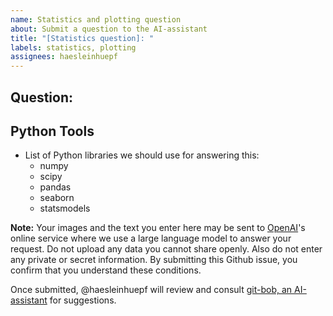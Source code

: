 ```yaml
---
name: Statistics and plotting question
about: Submit a question to the AI-assistant
title: "[Statistics question]: "
labels: statistics, plotting
assignees: haesleinhuepf
---
```


## Question:


## Python Tools
- List of Python libraries we should use for answering this:
  - numpy
  - scipy
  - pandas
  - seaborn
  - statsmodels

**Note:** Your images and the text you enter here may be sent to [OpenAI](https://openai.com/)'s online service where we use a large language model to answer your request. 
Do not upload any data you cannot share openly. Also do not enter any private or secret information. By submitting this Github issue, you confirm that you understand these conditions.

Once submitted, @haesleinhuepf will review and consult [git-bob, an AI-assistant](https://github.com/haesleinhuepf/git-bob) for suggestions. 
